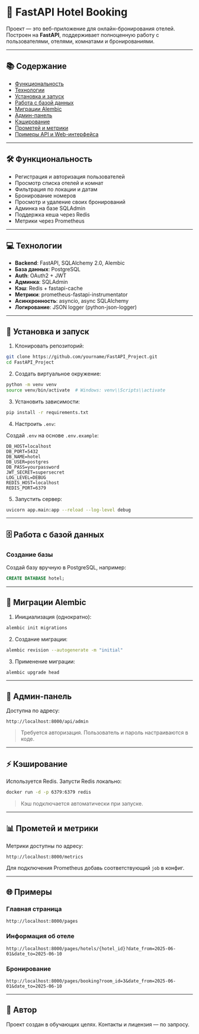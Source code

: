 # 🏨 FastAPI Hotel Booking

Проект — это веб-приложение для онлайн-бронирования отелей. Построен на **FastAPI**, поддерживает полноценную работу с пользователями, отелями, комнатами и бронированиями.

---

## 📚 Содержание

* [Функциональность](#функциональность)
* [Технологии](#технологии)
* [Установка и запуск](#установка-и-запуск)
* [Работа с базой данных](#работа-с-базой-данных)
* [Миграции Alembic](#миграции-alembic)
* [Админ-панель](#админ-панель)
* [Кэширование](#кэширование)
* [Прометей и метрики](#прометей-и-метрики)
* [Примеры API и Web-интерфейса](#примеры)

---

## 🛠️ Функциональность

* Регистрация и авторизация пользователей
* Просмотр списка отелей и комнат
* Фильтрация по локации и датам
* Бронирование номеров
* Просмотр и удаление своих бронирований
* Админка на базе SQLAdmin
* Поддержка кеша через Redis
* Метрики через Prometheus

---

## 💻 Технологии

* **Backend**: FastAPI, SQLAlchemy 2.0, Alembic
* **База данных**: PostgreSQL
* **Auth**: OAuth2 + JWT
* **Админка**: SQLAdmin
* **Кэш**: Redis + fastapi-cache
* **Метрики**: prometheus-fastapi-instrumentator
* **Асинхронность**: asyncio, async SQLAlchemy
* **Логирование**: JSON logger (python-json-logger)

---

## 🚀 Установка и запуск

1. Клонировать репозиторий:

```bash
git clone https://github.com/yourname/FastAPI_Project.git
cd FastAPI_Project
```

2. Создать виртуальное окружение:

```bash
python -m venv venv
source venv/bin/activate  # Windows: venv\\Scripts\\activate
```

3. Установить зависимости:

```bash
pip install -r requirements.txt
```

4. Настроить `.env`:

Создай `.env` на основе `.env.example`:

```env
DB_HOST=localhost
DB_PORT=5432
DB_NAME=hotel
DB_USER=postgres
DB_PASS=yourpassword
JWT_SECRET=supersecret
LOG_LEVEL=DEBUG
REDIS_HOST=localhost
REDIS_PORT=6379
```

5. Запустить сервер:

```bash
uvicorn app.main:app --reload --log-level debug
```

---

## 🗄️ Работа с базой данных

### Создание базы

Создай базу вручную в PostgreSQL, например:

```sql
CREATE DATABASE hotel;
```

---

## 🔁 Миграции Alembic

1. Инициализация (однократно):

```bash
alembic init migrations
```

2. Создание миграции:

```bash
alembic revision --autogenerate -m "initial"
```

3. Применение миграции:

```bash
alembic upgrade head
```

---

## 🔐 Админ-панель

Доступна по адресу:

```
http://localhost:8000/api/admin
```

> Требуется авторизация. Пользователь и пароль настраиваются в коде.

---

## ⚡ Кэширование

Используется Redis. Запусти Redis локально:

```bash
docker run -d -p 6379:6379 redis
```

> Кэш подключается автоматически при запуске.

---

## 📊 Прометей и метрики

Метрики доступны по адресу:

```
http://localhost:8000/metrics
```

Для подключения Prometheus добавь соответствующий `job` в конфиг.

---

## 🌐 Примеры

### Главная страница

```
http://localhost:8000/pages
```

### Информация об отеле

```
http://localhost:8000/pages/hotels/{hotel_id}?date_from=2025-06-01&date_to=2025-06-10
```

### Бронирование

```
http://localhost:8000/pages/booking?room_id=3&date_from=2025-06-01&date_to=2025-06-10
```

---

## 📎 Автор

Проект создан в обучающих целях.
Контакты и лицензия — по запросу.
